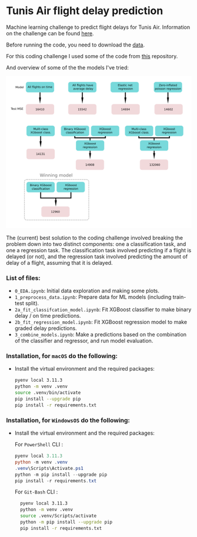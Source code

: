 # Tunis Air flight delay prediction

Machine learning challenge to predict flight delays for Tunis Air. Information on the challenge can be found [here](https://zindi.africa/competitions/flight-delay-prediction-challenge).

Before running the code, you need to download the [data](https://zindi.africa/competitions/flight-delay-prediction-challenge/data).

For this coding challenge I used some of the code from [this](https://github.com/rudyvdbrink/Tunis_Air_prediction) repository.

And overview of some of the the models I've tried:

 


<p align="center">
    <img src="./plots/Models.png" width="600"\>
</p>

The (current) best solution to the coding challenge involved breaking the problem down into two distinct components: one a classification task, and one a regression task. The classification task involved predicting if a flight is delayed (or not), and the regression task involved predicting the amount of delay of a flight, assuming that it is delayed. 

### List of files:
- `0_EDA.ipynb`: Initial data exploration and making some plots.
- `1_preprocess_data.ipynb`: Prepare data for ML models (including train-test split).
- `2a_fit_classifcation_model.ipynb`: Fit XGBoost classifier to make binary delay / on time predictions.
- `2b_fit_regression_model.ipynb`: Fit XGBoost regression model to make graded delay predictions.
- `3_combine_models.ipynb`: Make a predictions based on the combination of the classifier and regressor, and run model evaluation.


### **Installation, for `macOS`** do the following: 


- Install the virtual environment and the required packages:

    ```BASH
    pyenv local 3.11.3
    python -m venv .venv
    source .venv/bin/activate
    pip install --upgrade pip
    pip install -r requirements.txt
    ```
### **Installation, for `WindowsOS`** do the following:

- Install the virtual environment and the required packages:

   For `PowerShell` CLI :

    ```PowerShell
    pyenv local 3.11.3
    python -m venv .venv
    .venv\Scripts\Activate.ps1
    python -m pip install --upgrade pip
    pip install -r requirements.txt
    ```

    For `Git-Bash` CLI :

  ```BASH
    pyenv local 3.11.3
    python -m venv .venv
    source .venv/Scripts/activate
    python -m pip install --upgrade pip
    pip install -r requirements.txt
    ```